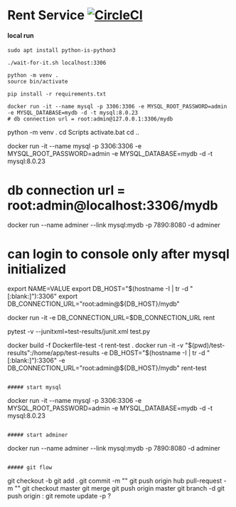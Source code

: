# Rent Service  [![CircleCI](https://circleci.com/gh/deersheep330/svc-rent.svg?style=shield)](https://app.circleci.com/pipelines/github/deersheep330/svc-rent)

#### local run
```
sudo apt install python-is-python3

./wait-for-it.sh localhost:3306

python -m venv .
source bin/activate

pip install -r requirements.txt

docker run -it --name mysql -p 3306:3306 -e MYSQL_ROOT_PASSWORD=admin -e MYSQL_DATABASE=mydb -d -t mysql:8.0.23
# db connection url = root:admin@127.0.0.1:3306/mydb
```
python -m venv .
cd Scripts
activate.bat
cd ..

docker run -it --name mysql -p 3306:3306 -e MYSQL_ROOT_PASSWORD=admin -e MYSQL_DATABASE=mydb -d -t mysql:8.0.23
# db connection url = root:admin@localhost:3306/mydb

docker run --name adminer --link mysql:mydb -p 7890:8080 -d adminer
# can login to console only after mysql initialized

export NAME=VALUE
export DB_HOST="$(hostname -I | tr -d "[:blank:]"):3306"
export DB_CONNECTION_URL="root:admin@${DB_HOST}/mydb"

docker run -it -e DB_CONNECTION_URL=$DB_CONNECTION_URL rent

pytest -v --junitxml=test-results/junit.xml test.py


docker build -f Dockerfile-test -t rent-test .
docker run -it -v "$(pwd)/test-results":/home/app/test-results -e DB_HOST="$(hostname -I | tr -d "[:blank:]"):3306" -e DB_CONNECTION_URL="root:admin@${DB_HOST}/mydb" rent-test

```

##### start mysql
```
docker run -it --name mysql -p 3306:3306 -e MYSQL_ROOT_PASSWORD=admin -e MYSQL_DATABASE=mydb -d -t mysql:8.0.23
```

##### start adminer
```
docker run --name adminer --link mysql:mydb -p 7890:8080 -d adminer
```

##### git flow
```
git checkout -b <branch>
git add .
git commit -m "<message>"
git push origin <branch>
hub pull-request -m "<message>"
git checkout master
git merge <pull-request-url>
git push origin master
git branch -d <branch>
git push origin :<branch>
git remote update -p ?
```